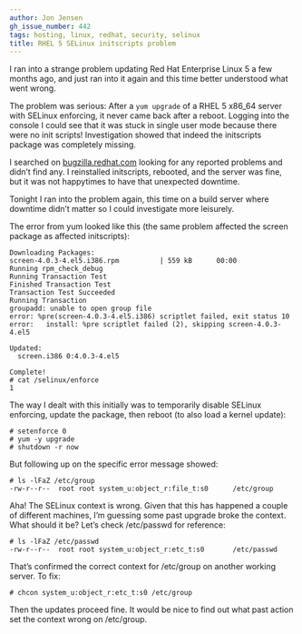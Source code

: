 ```yaml
---
author: Jon Jensen
gh_issue_number: 442
tags: hosting, linux, redhat, security, selinux
title: RHEL 5 SELinux initscripts problem
---
```




I ran into a strange problem updating Red Hat Enterprise Linux 5 a few months ago, and just ran into it again and this time better understood what went wrong.

The problem was serious: After a `yum upgrade` of a RHEL 5 x86_64 server with SELinux enforcing, it never came back after a reboot. Logging into the console I could see that it was stuck in single user mode because there were no init scripts! Investigation showed that indeed the initscripts package was completely missing.

I searched on [bugzilla.redhat.com](https://bugzilla.redhat.com/) looking for any reported problems and didn’t find any. I reinstalled initscripts, rebooted, and the server was fine, but it was not happytimes to have that unexpected downtime.

Tonight I ran into the problem again, this time on a build server where downtime didn’t matter so I could investigate more leisurely.

The error from yum looked like this (the same problem affected the screen package as affected initscripts):

```nohighlight
Downloading Packages:
screen-4.0.3-4.el5.i386.rpm          | 559 kB      00:00
Running rpm_check_debug
Running Transaction Test
Finished Transaction Test
Transaction Test Succeeded
Running Transaction
groupadd: unable to open group file
error: %pre(screen-4.0.3-4.el5.i386) scriptlet failed, exit status 10
error:   install: %pre scriptlet failed (2), skipping screen-4.0.3-4.el5

Updated:
  screen.i386 0:4.0.3-4.el5

Complete!
# cat /selinux/enforce
1
```

The way I dealt with this initially was to temporarily disable SELinux enforcing, update the package, then reboot (to also load a kernel update):

```nohighlight
# setenforce 0
# yum -y upgrade
# shutdown -r now
```

But following up on the specific error message showed:

```nohighlight
# ls -lFaZ /etc/group
-rw-r--r--  root root system_u:object_r:file_t:s0      /etc/group
```

Aha! The SELinux context is wrong. Given that this has happened a couple of different machines, I’m guessing some past upgrade broke the context. What should it be? Let’s check /etc/passwd for reference:

```nohighlight
# ls -lFaZ /etc/passwd
-rw-r--r--  root root system_u:object_r:etc_t:s0       /etc/passwd
```

That’s confirmed the correct context for /etc/group on another working server. To fix:

```nohighlight
# chcon system_u:object_r:etc_t:s0 /etc/group
```

Then the updates proceed fine. It would be nice to find out what past action set the context wrong on /etc/group.


